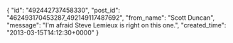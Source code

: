  {
   "id": "492442737458330",
   "post_id": "462493170453287_492149117487692",
   "from_name": "Scott Duncan",
   "message": "I'm afraid Steve Lemieux is right on this one.",
   "created_time": "2013-03-15T14:12:30+0000"
 }
